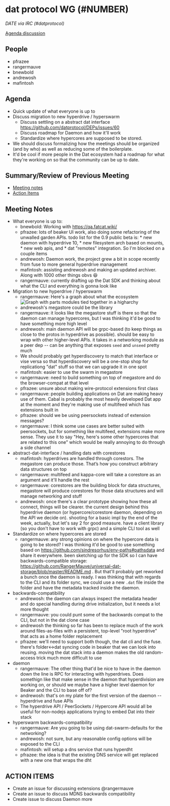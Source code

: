# dat protocol WG (#NUMBER)

*DATE via IRC (#datprotocol)*

[Agenda discussion](https://github.com/datprotocol/working-group/issues/ISSUE_NUMBER)

## People

* pfrazee
* rangermauve
* bnewbold
* andrewosh
* mafintosh

## Agenda

- Quick update of what everyone is up to
- Discuss migration to new hyperdrive / hyperswarm
  - Discuss settling on a abstract dat interface https://github.com/datprotocol/DEPs/issues/60
  - Discuss roadmap for Daemon and how it'll work
  - Standardize where hypercores are supposed to be stored.
- We should discuss formalizing how the meetings should be organized (and by who) as well as reducing some of the boilerplate.
- It'd be cool if more people in the Dat ecosystem had a roadmap for what they're working on so that the community can be up to date.

## Summary/Review of Previous Meeting

* [Meeting notes](https://github.com/datprotocol/working-group/blob/master/meeting-notes/24-08May2019.md)
* [Action Items](https://github.com/datprotocol/working-group/issues/53)

## Meeting Notes

* What everyone is up to:
  * bnewbold: Working with https://qa.fatcat.wiki/
  * pfrazee: lots of beaker UI work, also doing some refactoring of the unwalled garden APIs. todo list for the 0.9 public beta is: * new daemon with hyperdrive 10, * new filesystem arch based on mounts, * new web apis, and * dat "remotes" integration. So I'm blocked on a couple items
  * andrewosh: Daemon work, the project grew a bit in scope recently from fuse to more general hyperdrive management
  * mafintosh: assisting andrewosh and making an updated archiver. Along with 1000 other things obvs 😆
  * rangermauve: currently drafting up the Dat SDK and thinking about what the CLI and everything is gonna look like
* Migration to new hyperdrive / hyperswarm
  * rangermauve: Here's a graph about what the ecosystem ![Graph with parts modules tied together in a higharchy](https://user-images.githubusercontent.com/911495/59313505-5cf7f500-8c7f-11e9-914a-64b90c2dba17.png)
  * andrewosh's megastore could be the library
  * rangermauve: it looks like the megastore stuff is there so that the daemon can manage hypercores, but I was thinking it'd be good to have something more high level
  * andrewosh: main daemon API will be grpc-based (to keep things as close to the protos in hyperdrive as possible). should be easy to wrap with other higher-level APIs. it takes in a networking module as a peer dep -- can be anything that exposes `seed` and `unseed` pretty much
  * We should probably get hyperdiscovery to match that interface or vise versa so that hyperdiscovery will be a one-stop shop for replicationg "dat" stuff so that we can upgrade it in one spot
  * mafintosh: easier to use the swarm in megastore
  * rangermauve: need to build something on top of megastore and do the browser-compat at that level
  * pfrazee: unsure about making wire-protocol extensions first class
  * rangermauve: people building applications on Dat are making heavy use of them. Cabal is probably the most heavily developed Dat app at the moment and they're making use of multifeed which has extensions built in
  * pfrazee: should we be using peersockets instead of extension messages?
  * rangermauve: I think some use cases are better suited with peersockets, but for something like multifeed, extensions make more sense. They use it to say "Hey, here's some other hypercores that are related to this one" which would be really annoying to do through a side channel
* abstract-dat-interface / handling dats with corestores
  * mafintosh: hyperdrives are handled through corestors. The megastore can produce those. That’s how you construct arbitrary data structures on top
  * rangermauve: multifeed and kappa-core will take a corestore as an argument and it'll handle the rest
  * rangermauve: corestores are the building block for data structures, megastore will produce corestores for those data structures and will manage networking and stuff
  * andrewosh: once there's a clear prototype showing how these all connect, things will be clearer. the current design behind this hyperdrive daemon (or hypercore/corestore daemon, depending on the API we decide on). shooting for a basic impl by the end of the week, actually, but let's say 2 for good measure. have a client library (so you don't have to work with grpc) and a simple CLI tool as well
* Standardize on where hypercores are stored
  * rangermauve: any strong opinions on where the hypercore data is going to be stored? I was thinking it'd be good to use something based on https://github.com/sindresorhus/env-paths#pathsdata and share it everywhere. been sketching up for the SDK so I can have backwards-compatible storage: https://github.com/RangerMauve/universal-dat-storage/blob/master/README.md . But that'll probably get reworked a bunch once the daemon is ready. I was thinking that with regards to the CLI and its folder sync, we could use a new `.dat` file inside the folder and have the metadata tracked inside the daemon.
* backwards-compatibility
  * andrewosh: the daemon can always inspect the metadata header and do special handling during drive initialization, but it needs a lot more thought
  * rangermauve: you could punt some of the backwards compat to the CLI, but not in the dat clone case
  * andrewosh the thinking so far has been to replace much of the work around files-as-files with a persistent, top-level "root hyperdrive" that acts as a home folder replacement
  * pfrazee: we'll need to support both though, the dat cli and the fuse. there's folder<->dat syncing code in beaker that we can look into reusing. moving the dat stack into a daemon makes the old random-access trick much more difficult to use
* daemon
  * rangermauve: The other thing that'd be nice to have in the daemon down the line is RPC for interacting with hyperdrives. Does somethign like that make sense in the daemon that hyperdivision are working on, or should we maybe have a higher level daemon for Beaker and the CLI to base off of?
  * andrewosh: that's on my plate for the first version of the daemon -- hyperdrive and fuse APIs
  * The hyperdrive API / PeerSockets / Hypercore API would all be useful for non-nodejs applications trying to embed Dat into their stack
* hyperswarm backwards-compatibility
  * rangermauve: Are you going to be using dat-swarm-defaults for the networking?
  * andrewosh: not sure, but any reasonable config options will be exposed to the CLI
  * mafintosh: will setup a dns service that runs hyperdht
  * pfrazee: the idea is that the existing DNS service will get replaced with a new one that wraps the dht

## ACTION ITEMS

* Create an issue for discussing extensions @rangermauve
* Create an issue to discuss MDNS backwards compatibility
* Create issue to discuss Daemon more
